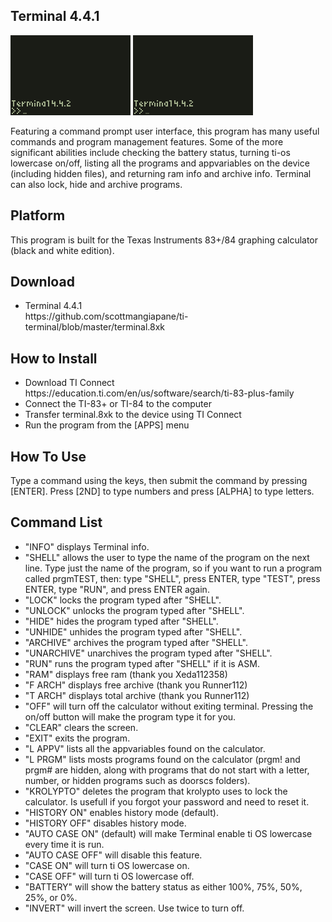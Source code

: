 ## Terminal 4.4.1

<img src="screenshot-1.gif" width="192">
<img src="screenshot-2.gif" width="192">

Featuring a command prompt user interface, this program has many useful commands and program management features. Some of the more significant abilities include checking the battery status, turning ti-os lowercase on/off, listing all the programs and appvariables on the device (including hidden files), and returning ram info and archive info. Terminal can also lock, hide and archive programs.

## Platform

This program is built for the Texas Instruments 83+/84 graphing calculator (black and white edition).

## Download

<ul>
<li>Terminal 4.4.1<br>https://github.com/scottmangiapane/ti-terminal/blob/master/terminal.8xk</li>
</ul>

## How to Install

<ul>
<li>Download TI Connect<br>https://education.ti.com/en/us/software/search/ti-83-plus-family</li>
<li>Connect the TI-83+ or TI-84 to the computer</li>
<li>Transfer terminal.8xk to the device using TI Connect</li>
<li>Run the program from the [APPS] menu</li>
</ul>

## How To Use

Type a command using the keys, then submit the command by pressing [ENTER]. Press [2ND] to type numbers and press [ALPHA] to type letters.

## Command List

<ul>
<li>"INFO" displays Terminal info.</li>

<li>"SHELL" allows the user to type the name of the program on the next line. Type just the name of the program, so if you want to run a program called prgmTEST, then: type "SHELL", press ENTER, type "TEST", press ENTER, type "RUN", and press ENTER again.</li>
<li>"LOCK" locks the program typed after "SHELL".</li>
<li>"UNLOCK" unlocks the program typed after "SHELL".</li>
<li>"HIDE" hides the program typed after "SHELL".</li>
<li>"UNHIDE" unhides the program typed after "SHELL".</li>
<li>"ARCHIVE" archives the program typed after "SHELL".</li>
<li>"UNARCHIVE" unarchives the program typed after "SHELL".</li>
<li>"RUN" runs the program typed after "SHELL" if it is ASM.</li>

<li>"RAM" displays free ram (thank you Xeda112358)</li>
<li>"F ARCH" displays free archive (thank you Runner112)</li>
<li>"T ARCH" displays total archive (thank you Runner112)</li>

<li>"OFF" will turn off the calculator without exiting terminal. Pressing the on/off button will make the program type it for you.</li>
<li>"CLEAR" clears the screen.</li>
<li>"EXIT" exits the program.</li>

<li>"L APPV" lists all the appvariables found on the calculator.</li>
<li>"L PRGM" lists mosts programs found on the calculator (prgm! and prgm# are hidden, along with programs that do not start with a letter, number, or hidden programs such as doorscs folders).</li>

<li>"KROLYPTO" deletes the program that krolypto uses to lock the calculator. Is usefull if you forgot your password and need to reset it.</li>

<li>"HISTORY ON" enables history mode (default).</li>
<li>"HISTORY OFF" disables history mode.</li>

<li>"AUTO CASE ON" (default) will make Terminal enable ti OS lowercase every time it is run.</li>
<li>"AUTO CASE OFF" will disable this feature.</li>
<li>"CASE ON" will turn ti OS lowercase on.</li>
<li>"CASE OFF" will turn ti OS lowercase off.</li>

<li>"BATTERY" will show the battery status as either 100%, 75%, 50%, 25%, or 0%.</li>

<li>"INVERT" will invert the screen. Use twice to turn off.</li>
</ul>
